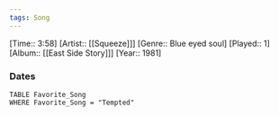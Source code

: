 ```yaml
---
tags: Song  
---
```

[Time:: 3:58]
[Artist:: [[Squeeze]]]
[Genre:: Blue eyed soul]
[Played:: 1]
[Album:: [[East Side Story]]]
[Year:: 1981]
### Dates
````dataview
TABLE Favorite_Song
WHERE Favorite_Song = "Tempted"
````